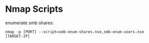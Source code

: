 # Nmap Scripts #
enumerate smb shares:
```
nmap -p [PORT] --script=smb-enum-shares.nse,smb-enum-users.nse [TARGET-IP]
```
